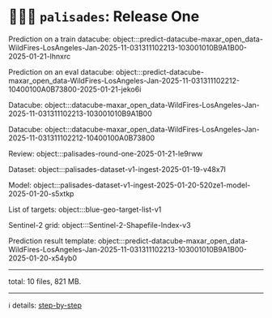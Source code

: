 # 🧑🏽‍🚒 `palisades`: Release One

Prediction on a train datacube: object:::predict-datacube-maxar_open_data-WildFires-LosAngeles-Jan-2025-11-031311102213-103001010B9A1B00-2025-01-21-lhnxrc

Prediction on an eval datacube: object:::predict-datacube-maxar_open_data-WildFires-LosAngeles-Jan-2025-11-031311102212-10400100A0B73800-2025-01-21-jeko6i

Datacube: object:::datacube-maxar_open_data-WildFires-LosAngeles-Jan-2025-11-031311102213-103001010B9A1B00

Datacube: object:::datacube-maxar_open_data-WildFires-LosAngeles-Jan-2025-11-031311102212-10400100A0B73800

Review: object:::palisades-round-one-2025-01-21-le9rww

Dataset: object:::palisades-dataset-v1-ingest-2025-01-19-v48x7l

Model: object:::palisades-dataset-v1-ingest-2025-01-20-520ze1-model-2025-01-20-s5xtkp

List of targets: object:::blue-geo-target-list-v1

Sentinel-2 grid: object:::Sentinel-2-Shapefile-Index-v3

Prediction result template: object:::predict-datacube-maxar_open_data-WildFires-LosAngeles-Jan-2025-11-031311102213-103001010B9A1B00-2025-01-20-x54yb0

---

total: 10 files, 821 MB.

---

ℹ️ details: [step-by-step](./step-by-step.md)
